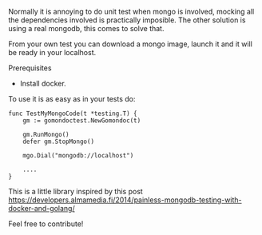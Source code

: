 Normally it is annoying to do unit test when mongo is involved, mocking
all the dependencies involved is practically imposible. The other solution
is using a real mongodb, this comes to solve that.

From your own test you can download a mongo image, launch it and it will
be ready in your localhost.

Prerequisites

- Install docker.

To use it is as easy as in your tests do:

```
func TestMyMongoCode(t *testing.T) {
    gm := gomondoctest.NewGomondoc(t)

    gm.RunMongo()
    defer gm.StopMongo()

    mgo.Dial("mongodb://localhost")

    ....
}
```

This is a little library inspired by this post https://developers.almamedia.fi/2014/painless-mongodb-testing-with-docker-and-golang/

Feel free to contribute!
